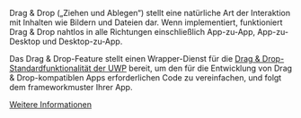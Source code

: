 ﻿Drag & Drop („Ziehen und Ablegen“) stellt eine natürliche Art der Interaktion mit Inhalten wie Bildern und Dateien dar. Wenn implementiert, funktioniert Drag & Drop nahtlos in alle Richtungen einschließlich App-zu-App, App-zu-Desktop und Desktop-zu-App.

Das Drag & Drop-Feature stellt einen Wrapper-Dienst für die [Drag & Drop-Standardfunktionalität der UWP](https://docs.microsoft.com/de-de/windows/uwp/design/input/drag-and-drop) bereit, um den für die Entwicklung von Drag & Drop-kompatiblen Apps erforderlichen Code zu vereinfachen, und folgt dem frameworkmuster Ihrer App.

[Weitere Informationen](https://github.com/Microsoft/WindowsTemplateStudio/blob/dev/docs/features/drag-and-drop.md)
